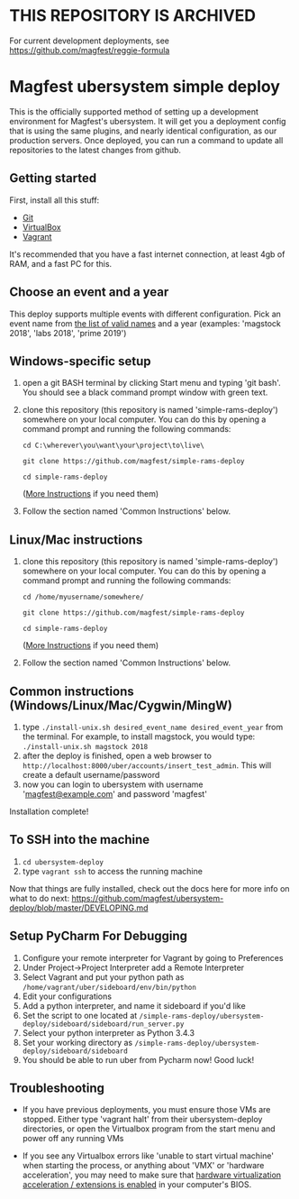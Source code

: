 # THIS REPOSITORY IS ARCHIVED

For current development deployments, see https://github.com/magfest/reggie-formula


# Magfest ubersystem simple deploy

This is the officially supported method of setting up a development environment for Magfest's ubersystem.  It will get you a deployment config that is using the same plugins, and nearly identical configuration, as our production servers.  Once deployed,
you can run a command to update all repositories to the latest changes from github.

## Getting started

First, install all this stuff:
* [Git](http://git-scm.com/)
* [VirtualBox](https://www.virtualbox.org/wiki/Downloads)
* [Vagrant](http://www.vagrantup.com/downloads.html)

It's recommended that you have a fast internet connection, at least 4gb of RAM, and a fast PC for this.

## Choose an event and a year

This deploy supports multiple events with different configuration.  Pick an event name from [the list of valid names](https://github.com/magfest/simple-rams-deploy/blob/master/valid_eventnames.txt) and a year (examples: 'magstock 2018', 'labs 2018', 'prime 2019')

## Windows-specific setup

1. open a git BASH terminal by clicking Start menu and typing 'git bash'.  You should see a black  command prompt window with green text.

2. clone this repository (this repository is named 'simple-rams-deploy') somewhere on your local computer.
   You can do this by opening a command prompt and running the following commands:
   ```
   cd C:\wherever\you\want\your\project\to\live\

   git clone https://github.com/magfest/simple-rams-deploy

   cd simple-rams-deploy
   ```
   ([More Instructions](https://help.github.com/articles/cloning-a-repository/) if you need them)

3. Follow the section named 'Common Instructions' below.

##  Linux/Mac instructions

1. clone this repository (this repository is named 'simple-rams-deploy') somewhere on your local computer.
   You can do this by opening a command prompt and running the following commands:
   ```
   cd /home/myusername/somewhere/

   git clone https://github.com/magfest/simple-rams-deploy

   cd simple-rams-deploy
   ```
   ([More Instructions](https://help.github.com/articles/cloning-a-repository/) if you need them)

2. Follow the section named 'Common Instructions' below.

## Common instructions (Windows/Linux/Mac/Cygwin/MingW)

1. type ```./install-unix.sh desired_event_name desired_event_year``` from the terminal.
   For example, to install magstock, you would type: ```./install-unix.sh magstock 2018```
2. after the deploy is finished, open a web browser to ```http://localhost:8000/uber/accounts/insert_test_admin```. This will create a default username/password
3. now you can login to ubersystem with username 'magfest@example.com' and password 'magfest'

Installation complete!

## To SSH into the machine

1. ```cd ubersystem-deploy```
2. type ```vagrant ssh``` to access the running machine

Now that things are fully installed, check out the docs here for more info on what to do next:
https://github.com/magfest/ubersystem-deploy/blob/master/DEVELOPING.md

## Setup PyCharm For Debugging
1. Configure your remote interpreter for Vagrant by going to Preferences
2. Under Project->Project Interpreter add a Remote Interpreter
3. Select Vagrant and put your python path as ```/home/vagrant/uber/sideboard/env/bin/python```
4. Edit your configurations
5. Add a python interpreter, and name it sideboard if you'd like
6. Set the script to one located at ```/simple-rams-deploy/ubersystem-deploy/sideboard/sideboard/run_server.py```
7. Select your python interpreter as Python 3.4.3
8. Set your working directory as ```/simple-rams-deploy/ubersystem-deploy/sideboard/sideboard```
9. You should be able to run uber from Pycharm now! Good luck!

## Troubleshooting

* If you have previous deployments, you must ensure those VMs are stopped.  Either type 'vagrant halt' from their ubersystem-deploy directories, or open the  Virtualbox program from the start menu and power off any running VMs

* If you see any Virtualbox errors like 'unable to start virtual machine' when starting the process, or anything about 'VMX' or 'hardware acceleration', you may need to make sure that [hardware virtualization acceleration / extensions is enabled](https://www.google.com/webhp?sourceid=chrome-instant&ion=1&espv=2&ie=UTF-8#q=virtualbox%20vtx%20disabled%20in%20bios) in your computer's BIOS.
